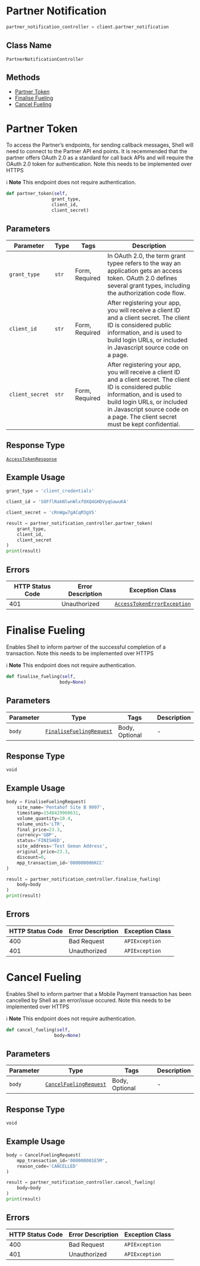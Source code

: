 # Partner Notification

```python
partner_notification_controller = client.partner_notification
```

## Class Name

`PartnerNotificationController`

## Methods

* [Partner Token](../../doc/controllers/partner-notification.md#partner-token)
* [Finalise Fueling](../../doc/controllers/partner-notification.md#finalise-fueling)
* [Cancel Fueling](../../doc/controllers/partner-notification.md#cancel-fueling)


# Partner Token

To access the Partner’s endpoints, for sending callback messages, Shell will need to connect to the Partner API end points. It is recemmended that the partner offers OAuth 2.0 as a standard for call back APIs and will require the OAuth 2.0 token for authentication. Note this needs to be implemented over HTTPS

:information_source: **Note** This endpoint does not require authentication.

```python
def partner_token(self,
                 grant_type,
                 client_id,
                 client_secret)
```

## Parameters

| Parameter | Type | Tags | Description |
|  --- | --- | --- | --- |
| `grant_type` | `str` | Form, Required | In OAuth 2.0, the term grant typee refers to the way an application gets an access token. OAuth 2.0 defines several grant types, including the authorization code flow. |
| `client_id` | `str` | Form, Required | After registering your app, you will receive a client ID and a client secret. The client ID is considered public information, and is used to build login URLs, or included in Javascript source code on a page. |
| `client_secret` | `str` | Form, Required | After registering your app, you will receive a client ID and a client secret. The client ID is considered public information, and is used to build login URLs, or included in Javascript source code on a page. The client secret must be kept confidential. |

## Response Type

[`AccessTokenResponse`](../../doc/models/access-token-response.md)

## Example Usage

```python
grant_type = 'client_credentials'

client_id = 'SOFflRakNlwnWlxfOXQ4GHDVyqGawuKA'

client_secret = 'cRnWgw7gACqM3gVS'

result = partner_notification_controller.partner_token(
    grant_type,
    client_id,
    client_secret
)
print(result)
```

## Errors

| HTTP Status Code | Error Description | Exception Class |
|  --- | --- | --- |
| 401 | Unauthorized | [`AccessTokenErrorException`](../../doc/models/access-token-error-exception.md) |


# Finalise Fueling

Enables Shell to inform partner of the successful completion of a transaction. Note this needs to be implemented over HTTPS

:information_source: **Note** This endpoint does not require authentication.

```python
def finalise_fueling(self,
                    body=None)
```

## Parameters

| Parameter | Type | Tags | Description |
|  --- | --- | --- | --- |
| `body` | [`FinaliseFuelingRequest`](../../doc/models/finalise-fueling-request.md) | Body, Optional | - |

## Response Type

`void`

## Example Usage

```python
body = FinaliseFuelingRequest(
    site_name='Pentahof Site B 9997',
    timestamp=1548429960631,
    volume_quantity=10.4,
    volume_unit='LTR',
    final_price=23.3,
    currency='GBP',
    status='FINISHED',
    site_address='Test Geman Address',
    original_price=23.3,
    discount=0,
    mpp_transaction_id='000000006KCC'
)

result = partner_notification_controller.finalise_fueling(
    body=body
)
print(result)
```

## Errors

| HTTP Status Code | Error Description | Exception Class |
|  --- | --- | --- |
| 400 | Bad Request | `APIException` |
| 401 | Unauthorized | `APIException` |


# Cancel Fueling

Enables Shell to inform partner that a Mobile Payment transaction has been cancelled by Shell as an error/issue occured. Note this needs to be implemented over HTTPS

:information_source: **Note** This endpoint does not require authentication.

```python
def cancel_fueling(self,
                  body=None)
```

## Parameters

| Parameter | Type | Tags | Description |
|  --- | --- | --- | --- |
| `body` | [`CancelFuelingRequest`](../../doc/models/cancel-fueling-request.md) | Body, Optional | - |

## Response Type

`void`

## Example Usage

```python
body = CancelFuelingRequest(
    mpp_transaction_id='000000001E5M',
    reason_code='CANCELLED'
)

result = partner_notification_controller.cancel_fueling(
    body=body
)
print(result)
```

## Errors

| HTTP Status Code | Error Description | Exception Class |
|  --- | --- | --- |
| 400 | Bad Request | `APIException` |
| 401 | Unauthorized | `APIException` |

